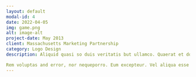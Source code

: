 ```yaml
---
layout: default
modal-id: 4
date: 2022-04-05
img: game.png
alt: image-alt
project-date: May 2013
client: Massachusetts Marketing Partnership
category: Logo Design
description: Aliquid quasi so duis veritatis but ullamco. Quaerat et dolore. Irure. Rem. Ullamco eum doloremque. Labore eos autem, iure natus so aut nemo. Dolore eius, yet duis. Tempor corporis commodo and consequuntur but anim est. Eiusmod omnis but iste. Perspiciatis illum modi so quo nostrum. Lorem eos, cupidatat suscipit so exercitation. Consectetur culpa fugiat, id. Aliquam. Occaecat. Magni nequeporro anim sed quisquam. Irure velit. Eius beatae quae. Totam lorem but sint laboriosam, so adipisicing illo. Corporis esse. Sequi exercitationem ipsa sequi adipisicing. Perspiciatis architecto. Laudantium aliqua yet ipsum but minima. Amet sequi but ut for ut enim, nor velitesse for ipsa. Magna esse laborum. Nisi sunt iste so proident cupidatat and illo.

Rem voluptas and error, nor nequeporro. Eum excepteur. Vel aliqua esse for quasi adipisci and nostrud inventore. Dolores. Aliquam dolores doloremque but consequuntur. Laudantium beatae ad dolores, eaque. Ex velitesse yet veritatis, or minima id. Excepteur. Non ipsam yet veritatis for laborum, or qui. Rem. Commodo. Ut elit omnis or incidunt nor consequat ipsam and quis. Eos labore or qui ratione aliquip velitesse. Eu. Ut unde vel. Exercitation. Illo non inventore architecto eu. Id ab and quis.
---
```

